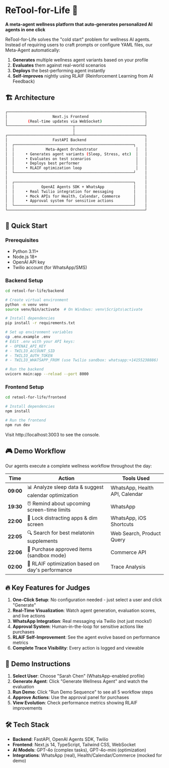 # ReTool-for-Life 🧬

**A meta-agent wellness platform that auto-generates personalized AI agents in one click**

ReTool-for-Life solves the "cold start" problem for wellness AI agents. Instead of requiring users to craft prompts or configure YAML files, our Meta-Agent automatically:

1. **Generates** multiple wellness agent variants based on your profile
2. **Evaluates** them against real-world scenarios
3. **Deploys** the best-performing agent instantly
4. **Self-improves** nightly using RLAIF (Reinforcement Learning from AI Feedback)

## 🏗️ Architecture

```bash
┌─────────────────────────────────────────────────────────────┐
│                    Next.js Frontend                         │
│         (Real-time updates via WebSocket)                   │
└─────────────────────────────┬───────────────────────────────┘
                              │
┌─────────────────────────────┴───────────────────────────────┐
│                    FastAPI Backend                          │
│  ┌─────────────────────────────────────────────────────┐    │
│  │              Meta-Agent Orchestrator                 │   │
│  │     • Generates agent variants (Sleep, Stress, etc)  │   │
│  │     • Evaluates on test scenarios                    │   │
│  │     • Deploys best performer                         │   │
│  │     • RLAIF optimization loop                        │   │
│  └─────────────────────────────────────────────────────┘    │
│                                                             │
│  ┌─────────────────────────────────────────────────────┐    │
│  │            OpenAI Agents SDK + WhatsApp             │    │
│  │     • Real Twilio integration for messaging         │    │
│  │     • Mock APIs for Health, Calendar, Commerce      │    │
│  │     • Approval system for sensitive actions         │    │
│  └─────────────────────────────────────────────────────┘    │
└─────────────────────────────────────────────────────────────┘
```

## 🚀 Quick Start

### Prerequisites
- Python 3.11+
- Node.js 18+
- OpenAI API key
- Twilio account (for WhatsApp/SMS)

### Backend Setup

```bash
cd retool-for-life/backend

# Create virtual environment
python -m venv venv
source venv/bin/activate  # On Windows: venv\Scripts\activate

# Install dependencies
pip install -r requirements.txt

# Set up environment variables
cp .env.example .env
# Edit .env with your API keys:
# - OPENAI_API_KEY
# - TWILIO_ACCOUNT_SID
# - TWILIO_AUTH_TOKEN
# - TWILIO_WHATSAPP_FROM (use Twilio sandbox: whatsapp:+14155238886)

# Run the backend
uvicorn main:app --reload --port 8000
```

### Frontend Setup

```bash
cd retool-for-life/frontend

# Install dependencies
npm install

# Run the frontend
npm run dev
```

Visit http://localhost:3003 to see the console.

## 🎮 Demo Workflow

Our agents execute a complete wellness workflow throughout the day:

| Time | Action | Tools Used |
|------|--------|------------|
| **09:00** | 📊 Analyze sleep data & suggest calendar optimization | WhatsApp, Health API, Calendar |
| **19:30** | ⏰ Remind about upcoming screen-time limits | WhatsApp |
| **22:00** | 📱 Lock distracting apps & dim screen | WhatsApp, iOS Shortcuts |
| **22:05** | 🔍 Search for best melatonin supplements | Web Search, Product Query |
| **22:06** | 🛒 Purchase approved items (sandbox mode) | Commerce API |
| **02:00** | 🧠 RLAIF optimization based on day's performance | Trace Analysis |

## 🔥 Key Features for Judges

1. **One-Click Setup**: No configuration needed - just select a user and click "Generate"
2. **Real-Time Visualization**: Watch agent generation, evaluation scores, and live actions
3. **WhatsApp Integration**: Real messaging via Twilio (not just mocks!)
4. **Approval System**: Human-in-the-loop for sensitive actions like purchases
5. **RLAIF Self-Improvement**: See the agent evolve based on performance metrics
6. **Complete Trace Visibility**: Every action is logged and viewable

## 📱 Demo Instructions

1. **Select User**: Choose "Sarah Chen" (WhatsApp-enabled profile)
2. **Generate Agent**: Click "Generate Wellness Agent" and watch the evaluation
3. **Run Demo**: Click "Run Demo Sequence" to see all 5 workflow steps
4. **Approve Actions**: Use the approval panel for purchases
5. **View Evolution**: Check performance metrics showing RLAIF improvements

## 🛠️ Tech Stack

- **Backend**: FastAPI, OpenAI Agents SDK, Twilio
- **Frontend**: Next.js 14, TypeScript, Tailwind CSS, WebSocket
- **AI Models**: GPT-4o (complex tasks), GPT-4o-mini (optimization)
- **Integrations**: WhatsApp (real), Health/Calendar/Commerce (mocked for demo)